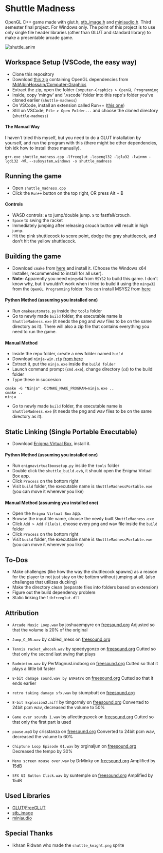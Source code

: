# Shuttle Madness
 OpenGL C++ game made with glut.h, [stb_image.h](https://github.com/nothings/stb) and [miniaudio.h](https://github.com/mackron/miniaudio). Third semester final project. For Windows only. The point of this project is to use only single file header libraries (other than GLUT and standard library) to make a presentable arcade game.
<!--- ![image](https://github.com/etherealxx/shuttle-madness/assets/64251396/0bc9834d-fad1-4e6c-aa57-82a3e6d8e951) -->
<!-- <p align="center">
  <img src="https://github.com/etherealxx/shuttle-madness/assets/64251396/0bc9834d-fad1-4e6c-aa57-82a3e6d8e951" alt="shuttle-madness" width="500"/>
</p> -->
![shuttle_anim](https://github.com/etherealxx/shuttle-madness/assets/64251396/78e1388d-d4e6-46f2-98b4-1b0e641b3d8f)

## Workspace Setup (VSCode, the easy way)
- Clone this repository
- Download [this zip](https://github.com/MdAlbinHossain/Computer-Graphics/archive/refs/heads/main.zip) containing OpenGL dependencies from [MdAlbinHossain/Computer-Graphics](https://github.com/MdAlbinHossain/Computer-Graphics)
- Extract the zip, open the folder `Computer-Graphics > OpenGL Programming`
- Inside, copy 'mingw' and '.vscode' folder into this repo's folder you've cloned earlier (`shuttle-madness`)
- On VSCode, install an extension called Run++ ([this one](https://marketplace.visualstudio.com/items?itemName=AlbinBD.run))
- Still on VSCode, `File > Open Folder...` and choose the cloned directory (`shuttle-madness`)

#### The Manual Way
I haven't tried this myself, but you need to do a GLUT installation by yourself, and run the program with this (there might be other dependencies, tbh idk how to install those manually).
```
g++.exe shuttle_madness.cpp -lfreeglut -lopengl32 -lglu32 -lwinmm -lgdi32 -Wl,--subsystem,windows -o shuttle_madness
```

## Running the game
- Open `shuttle_madness.cpp`
- Click the `Run++` button on the top right, OR press Alt + B

#### Controls
- WASD controls: `W` to jump/double jump. `S` to fastfall/crouch.
- `Space` to swing the racket
- Immediately jumping after releasing crouch button will result in high jump.
- Hit the pink shuttlecock to score point, dodge the gray shuttlecock, and don't hit the yellow shuttlecock.

## Building the game
- Download `cmake` from [here](https://cmake.org/download/) and install it. (Choose the Windows x64 Installer, recommended to install for all user).
- **Note:** Apparently you need `mingw64` from `MSYS2` to build this game. I don't know why, but it wouldn't work when i tried to build it using the `mingw32` from the `OpenGL Programming` folder. You can install MSYS2 from [here](https://github.com/msys2/msys2-installer/releases/download/2023-10-26/msys2-x86_64-20231026.exe)

#### Python Method (assuming you installed one)
- Run `cmakeautomate.py` inside the `tools` folder
- Go to newly made `build` folder, the executable name is `ShuttleMadness.exe` (it needs the png and wav files to be on the same directory as it). There will also a zip file that contains everything you need to run the game.

#### Manual Method
- Inside the repo folder, create a new folder named `build`
- Download `ninja-win.zip` [from here](https://github.com/ninja-build/ninja/releases/download/v1.11.1/ninja-win.zip)
- Extract it, put the `ninja.exe` inside the `build folder`
- Launch command prompt (`cmd.exe`), change directory (`cd`) to the build folder
- Type these in succesion
```
cmake -G "Ninja" -DCMAKE_MAKE_PROGRAM=ninja.exe ..
cmake ..
ninja
```
- Go to newly made `build` folder, the executable name is `ShuttleMadness.exe` (it needs the png and wav files to be on the same directory as it).

## Static Linking (Single Portable Executable)
- Download [Enigma Virtual Box](https://enigmaprotector.com/en/downloads.html), install it.

#### Python Method (assuming you installed one)
- Run `enigmavirtualboxsetup.py` inside the `tools` folder
- Double click the `shuttle_build.evb`, it should open the Enigma Virtual Box app.
- Click `Process` on the bottom right
- Visit `build` folder, the executable name is `ShuttleMadnessPortable.exe` (you can move it wherever you like)

#### Manual Method (assuming you installed one)
- Open the `Enigma Virtual Box` app.
- Browse the input file name, choose the newly built `ShuttleMadness.exe`
- Click `Add > Add File(s)`, choose every png and wav file inside the `build` folder
- Click `Process` on the bottom right
- Visit `build` folder, the executable name is `ShuttleMadnessPortable.exe` (you can move it wherever you like)

## To-Dos
- Make challenges (like how the way the shuttlecock spawns) as a reason for the player to not just stay on the bottom without jumping at all. (also challenges that utilizes ducking)
- Make the directory clean (separate files into folders based on extension)
- Figure out the build dependency problem
- Static linking the `libfreeglut.dll`

## Attribution
- `Arcade Music Loop.wav` by joshuaempyre on [freesound.org](https://freesound.org/people/joshuaempyre/sounds/251461/)
Adjusted so that the volume is 20% of the original

- `Jump_C_05.wav` by cabled_mess on [freesound.org](https://freesound.org/people/cabled_mess/sounds/350905/)

- `Tennis racket_whoosh.wav` by speedygonzo on [freesound.org](https://freesound.org/people/speedygonzo/sounds/235727/)
Cutted so that only the second last swing that plays

- `Badminton.wav` by PerMagnusLindborg on [freesound.org](https://freesound.org/people/PerMagnusLindborg/sounds/324244/)
Cutted so that it plays a little bit faster

- `8-bit damage sound.wav by EVRetro` on [freesound.org](https://freesound.org/people/EVRetro/sounds/501104/)
Cutted so that it ends earlier

- `retro taking damage sfx.wav` by stumpbutt on [freesound.org](https://freesound.org/people/stumpbutt/sounds/629656/)

- `8-bit Explosion2.aiff` by timgormly on [freesound.org](https://freesound.org/people/EVRetro/sounds/501104/)
Converted to 24bit pcm wav, decreased the volume to 50%

- `Game over sounds 1.wav` by afleetingspeck on [freesound.org](https://freesound.org/people/afleetingspeck/sounds/232444/)
Cutted so that only the first part is used

- `pause.mp3` by crisstanza on [freesound.org](https://freesound.org/people/crisstanza/sounds/167127/)
Converted to 24bit pcm wav, decreased the volume to 60%

- `Chiptune Loop Episode 01.wav` by orginaljun on [freesound.org](https://freesound.org/people/orginaljun/sounds/396960/)
Decreased the tempo by 30%

- `Menu screen mouse over.wav` by DrMinky on [freesound.org](https://freesound.org/people/DrMinky/sounds/166186/)
Amplified by 15dB

- `SFX UI Button Click.wav` by suntemple on [freesound.org](https://freesound.org/people/suntemple/sounds/253168/)
Amplified by 15dB

## Used Libraries
- [GLUT](https://www.opengl.org/resources/libraries/glut/glut_downloads.php)/[FreeGLUT](https://github.com/FreeGLUTProject/freeglut)
- [stb_image](https://github.com/nothings/stb)
- [miniaudio](https://github.com/mackron/miniaudio)

## Special Thanks
- Ikhsan Ridwan who made the `shuttle_knight.png` sprite
